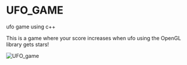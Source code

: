 # UFO_GAME

ufo game using c++

This is a game where your score increases when ufo using the OpenGL library gets stars!

![UFO_game](https://github.com/seol-yun/UFO_GAME/assets/57548347/30c4dfeb-aae7-4736-ace8-4e408478ff7e)
